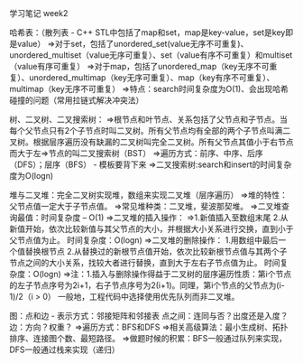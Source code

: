 学习笔记 week2

哈希表：（散列表 - C++ STL中包括了map和set，map是key-value，set是key即是value）
=>对于set，包括了unordered_set(value无序不可重复)、unordered_multiset（value无序可重复）、set（value有序不可重复）和multiset（value有序可重复）
=>对于map，包括了unordered_map（key无序不可重复）、unordered_multimap（key无序可重复）、map（key有序不可重复）、multimap（key无序不可重复）
=>特点：search时间复杂度为O(1)、会出现哈希碰撞的问题（常用拉链式解决冲突法）

树、二叉树、二叉搜索树：
=>根节点和叶节点、关系包括了父节点和子节点。当每个父节点只有2个子节点时叫二叉树。所有父节点均有全部的两个子节点叫满二叉树。根据层序遍历没有缺漏的二叉树叫完全二叉树。所有父节点其值小于右节点而大于左=>节点的叫二叉搜索树（BST）
=>遍历方式：前序、中序、后序（DFS）；层序（BFS） - 模板要背下来
=>二叉搜索树:search和insert的时间复杂度为O(logn)


堆与二叉堆：完全二叉树实现堆，数组来实现二叉堆（层序遍历）
=>堆的特性：父节点值一定大于子节点值。
=>常见堆种类：二叉堆，斐波那契堆。
=>二叉堆查询最值：时间复杂度 – O(1)
=>二叉堆的插入操作：
=>1.新值插入至数组末尾 2.从新值开始，依次比较新值与其父节点的大小，并根据大小关系进行交换，直到小于父节点值为止。
时间复杂度：O(logn)
=>二叉堆的删除操作：
1.用数组中最后一个值替换根节点 2.从替换过的新根节点值开始，依次比较新根节点值与其两个子节点之间的大小关系，找较大者进行替换，直到大于左右子节点值为止。
时间复杂度：O(logn)
=>注：1.插入与删除操作得益于二叉树的层序遍历性质：第i个节点的左子节点序号为2i+1，右子节点序号为2(i+1)。同理，第i个节点的父节点为(i-1)/2（i > 0）
一般地，工程代码中选择使用优先队列而非二叉堆。

图：点和边 - 表示方式：邻接矩阵和邻接表
点之间：连同与否？出度还是入度？
边：方向？权重？
=>遍历方式：BFS和DFS
=>相关高级算法：最小生成树、拓扑排序、连接图个数、最短路径。
=>做题时候的积累：BFS一般通过队列来实现，DFS一般通过栈来实现（递归）
